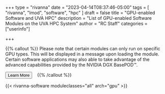 +++
type = "rivanna"
date = "2023-04-14T08:37:46-05:00"
tags = [
  "rivanna",
  "lmod",
  "software",
  "hpc"
]
draft = false
title = "GPU-enabled Software and UVA HPC"
description = "List of GPU-enabled Software Modules on the UVA HPC System"
author = "RC Staff"
categories = ["userinfo"]

+++

{{% callout %}}
Please note that certain modules can only run on specific GPU types. This will be displayed in a message upon loading the module.
Certain software applications may also able to take advantage of the advanced capabilities provided by the NVIDIA DGX BasePOD™.

<a href="/userinfo/hpc/basepod"><button class="btn btn-success">Learn More</button></a> &nbsp;&nbsp;
{{% /callout %}}

{{< rivanna-software moduleclasses="all" arch="gpu" >}}

